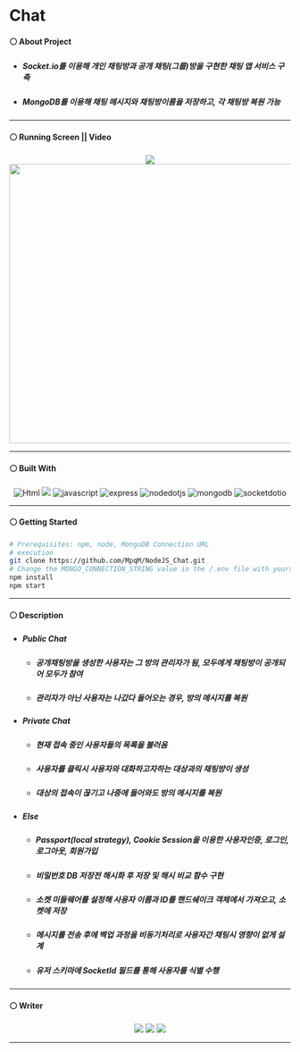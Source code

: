 # Chat
#### ⚪ About Project
* ##### Socket.io를 이용해 개인 채팅방과 공개 채팅(그룹)방을 구현한 채팅 앱 서비스 구축
* ##### MongoDB를 이용해 채팅 메시지와 채팅방이름을 저장하고, 각 채팅방 복원 가능

- - -

#### ⚪ Running Screen || Video
<p align ="center">
  <a href="https://www.youtube.com/watch?v=LVwr8A8msis"><img src ="https://img.shields.io/badge/youtube-FF0000.svg?&style=for-the-badge&logo=youtube&logoColor=white"/></a>
  </br>
  <img width="900" height="500" src="https://github.com/MpqM/NodeJS_Chat/assets/79093184/ca321be0-b4d2-4ab2-9e81-e71582383fde">
</p>

- - -

#### ⚪ Built With
<p align ="center">
   <img alt="Html" src ="https://img.shields.io/badge/HTML5-E34F26.svg?&style=for-the-badge&logo=HTML5&logoColor=white"/> <img src="https://img.shields.io/badge/CSS-1572B6?style=for-the-badge&logo=CSS3&logoColor=white"> <img alt="javascript" src ="https://img.shields.io/badge/javascript-F7DF1E.svg?&style=for-the-badge&logo=javascript&logoColor=white"/> <img alt="express" src ="https://img.shields.io/badge/express-339933.svg?&style=for-the-badge&logo=express&logoColor=white"/> <img alt="nodedotjs" src ="https://img.shields.io/badge/nodejs-339933.svg?&style=for-the-badge&logo=nodedotjs&logoColor=white"/> <img alt="mongodb" src ="https://img.shields.io/badge/mongodb-339933.svg?&style=for-the-badge&logo=mongodb&logoColor=white"/> <img alt="socketdotio" src ="https://img.shields.io/badge/socketdotio-010101.svg?&style=for-the-badge&logo=socketdotio&logoColor=white"/>
</p>

- - -

#### ⚪ Getting Started
```bash
# Prerequisites: npm, node, MongoDB Connection URL
# execution
git clone https://github.com/MpqM/NodeJS_Chat.git
# Change the MONGO_CONNECTION_STRING value in the /.env file with yours
npm install
npm start
```

- - -

#### ⚪ Description 
* ##### Public Chat
   * ##### 공개채팅방을 생성한 사용자는 그 방의 관리자가 됨, 모두에게 채팅방이 공개되어 모두가 참여
   * ##### 관리자가 아닌 사용자는 나갔다 들어오는 경우, 방의 메시지를 복원
* ##### Private Chat
   * ##### 현재 접속 중인 사용자들의 목록을 불러옴
   * ##### 사용자를 클릭시 사용자와 대화하고자하는 대상과의 채팅방이 생성
   * ##### 대상의 접속이 끊기고 나중에 들어와도 방의 메시지를 복원 
* ##### Else
    * ##### Passport(local strategy), Cookie Session을 이용한 사용자인증, 로그인, 로그아웃, 회원가입
    * ##### 비밀번호 DB 저장전 해시화 후 저장 및 해시 비교 함수 구현
    * ##### 소켓 미들웨어를 설정해 사용자 이름과 ID를 핸드쉐이크 객체에서 가져오고, 소켓에 저장
    * ##### 메시지를 전송 후에 벡업 과정을 비동기처리로 사용자간 채팅시 영향이 없게 설계
    * ##### 유저 스키마에 SocketId 필드를 통해 사용자를 식별 수행

- - -

#### ⚪ Writer
<p align ="center">
  <img src ="https://img.shields.io/badge/gmail-EA4335.svg?&style=for-the-badge&logo=gmail&logoColor=white"/></a> <a href = "https://github.com/MpqM"><img src ="https://img.shields.io/badge/GitHub-181717.svg?&style=for-the-badge&logo=GitHub&logoColor=white"/></a> <a href = "https://MpqM.tistory.com/"> <img src ="https://img.shields.io/badge/tistory-000000.svg?&style=for-the-badge&logo=Tistory&logoColor=white"/></a>
</p>

- - -

